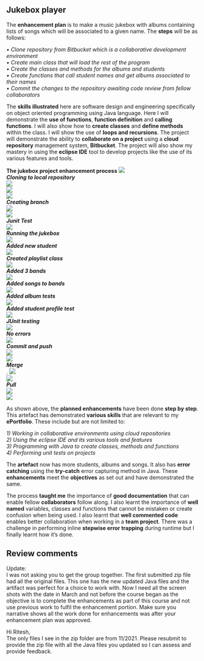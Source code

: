 <h2>Jukebox player</h2>
<p>The <b>enhancement plan</b> is to make a music jukebox with albums containing lists of songs which will be associated to a given name. The <b>steps</b> will be as follows:</p>
<p><i>• Clone repository from Bitbucket which is a collaborative development environment<br>
• Create main class that will load the rest of the program<br>
• Create the classes and methods for the albums and students<br>
• Create functions that call student names and get albums associated to their names<br>
• Commit the changes to the repository awaiting code review from fellow collaborators</i><br></p>
<p>The <b>skills illustrated</b> here are software design and engineering specifically on object oriented programming using Java language. Here I will demonstrate the <b>use of functions</b>, <b>function definition</b> and <b>calling functions</b>. I will also show how to <b>create classes</b> and <b>define methods</b> within the class. I will show the use of <b>loops and recursions</b>. The project will demonstrate the ability to <b>collaborate on a project</b> using a <b>cloud repository</b> management system, <b>Bitbucket</b>. The project will also show my mastery in using the <b>eclipse IDE</b> tool to develop projects like the use of its various features and tools.</p>

<b>The jukebox project enhancement process</b>
<img src="https://github.com/EdwardMoenga/jukebox/blob/main/pics/Picture1.png"><br>
<b><i>Cloning to local repository</i></b><br>
  <img src="https://github.com/EdwardMoenga/jukebox/blob/main/pics/Picture2.png"><br>
  <img src="https://github.com/EdwardMoenga/jukebox/blob/main/pics/Picture3.png"><br>
  <img src="https://github.com/EdwardMoenga/jukebox/blob/main/pics/Picture4.png"><br>
<b><i>Creating branch</i></b><br>
  <img src="https://github.com/EdwardMoenga/jukebox/blob/main/pics/Picture5.png"><br>
  <img src="https://github.com/EdwardMoenga/jukebox/blob/main/pics/Picture6.png"><br>
<b><i>Junit Test</i></b><br>
  <img src="https://github.com/EdwardMoenga/jukebox/blob/main/pics/Picture7.png"><br>
<b><i>Running the jukebox</i></b><br>
  <img src="https://github.com/EdwardMoenga/jukebox/blob/main/pics/Picture8.png"><br>
<b><i>Added new student</i></b><br>
  <img src="https://github.com/EdwardMoenga/jukebox/blob/main/pics/Picture9.png"><br>
<b><i>Created playlist class</i></b><br>
  <img src="https://github.com/EdwardMoenga/jukebox/blob/main/pics/Picture10.png"><br>
<b><i>Added 3 bands</i></b><br>
  <img src="https://github.com/EdwardMoenga/jukebox/blob/main/pics/Picture11.png"><br>
<b><i>Added songs to bands</i></b><br>
  <img src="https://github.com/EdwardMoenga/jukebox/blob/main/pics/Picture12.png"><br>
<b><i>Added album tests</i></b><br>
  <img src="https://github.com/EdwardMoenga/jukebox/blob/main/pics/Picture13.png"><br>
<b><i>Added student profile test</i></b><br>
  <img src="https://github.com/EdwardMoenga/jukebox/blob/main/pics/Picture14.png"><br>
<b><i>JUnit testing</i></b><br>
  <img src="https://github.com/EdwardMoenga/jukebox/blob/main/pics/Picture15.png"><br>
<b><i>No errors</i></b><br>
  <img src="https://github.com/EdwardMoenga/jukebox/blob/main/pics/Picture16.png"><br>
<b><i>Commit and push</i></b><br>
  <img src="https://github.com/EdwardMoenga/jukebox/blob/main/pics/Picture17.png"><br>
  <img src="https://github.com/EdwardMoenga/jukebox/blob/main/pics/Picture18.png"><br>
<b><i>Merge</i></b><br>.
  <img src="https://github.com/EdwardMoenga/jukebox/blob/main/pics/Picture19.png"><br>
  <img src="https://github.com/EdwardMoenga/jukebox/blob/main/pics/Picture20.png"><br>
<b><i>Pull</i></b><br>
  <img src="https://github.com/EdwardMoenga/jukebox/blob/main/pics/Picture21.png"><br>
  <img src="https://github.com/EdwardMoenga/jukebox/blob/main/pics/Picture22.png"><br>

<p>As shown above, the <b>planned enhancements</b> have been done <b>step by step</b>. This artefact has demonstrated <b>various skills</b> that are relevant to my <b>ePortfolio</b>. These include but are not limited to:</p>
<p><i>1) Working in collaborative environments using cloud repositories<br>
2) Using the eclipse IDE and its various tools and features<br>
3) Programming with Java to create classes, methods and functions<br>
  4) Performing unit tests on projects</i><br></p>
<p>The <b>artefact</b> now has more students, albums and songs. It also has <b>error catching</b> using the <b>try-catch</b> error capturing method in Java. These <b>enhancements</b> meet the <b>objectives</b> as set out and have demonstrated the same.</p>
<p>The process <b>taught me</b> the importance of <b>good documentation</b> that can enable fellow <b>collaborators</b> follow along. I also learnt the importance of <b>well named</b> variables, classes and functions that cannot be mistaken or create confusion when being used. I also learnt that <b>well commented code</b> enables better collaboration when working in a <b>team project</b>. There was a challenge in performing inline <b>stepwise error trapping</b> during runtime but I finally learnt how it’s done.</p>
<h2>Review comments</h2>
<p>
Update:<br>
I was not asking you to get the group together. The first submitted zip file had all the original files. This one has the new updated Java files and the artifact was perfect for a choice to work with. Now I need all the screen shots with the date in March and not before the course began as the objective is to complete the enhancements as part of this course and not use previous work to fulfil the enhancement portion. Make sure you narrative shows all the work done for enhancements was after your enhancement plan was approved.</p>
<p>Hi Ritesh,<br>
The only files I see in the zip folder are from 11/2021. Please resubmit to provide the zip file with all the Java files you updated so I can assess and provide feedback.</p>
